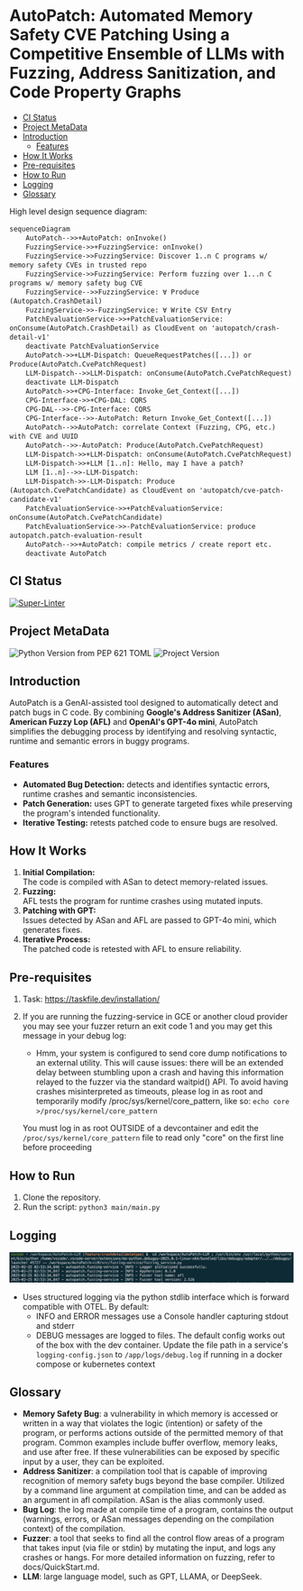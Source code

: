 # **AutoPatch: Automated Memory Safety CVE Patching Using a Competitive Ensemble of LLMs with Fuzzing, Address Sanitization, and Code Property Graphs** <!-- omit in toc -->
- [CI Status](#ci-status)
- [Project MetaData](#project-metadata)
- [Introduction](#introduction)
  - [Features](#features)
- [How It Works](#how-it-works)
- [Pre-requisites](#pre-requisites)
- [How to Run](#how-to-run)
- [Logging](#logging)
- [Glossary](#glossary)

High level design sequence diagram:
```mermaid
sequenceDiagram
    AutoPatch-->>+AutoPatch: onInvoke()
    FuzzingService->>+FuzzingService: onInvoke()
    FuzzingService->>FuzzingService: Discover 1..n C programs w/ memory safety CVEs in trusted repo
    FuzzingService->>FuzzingService: Perform fuzzing over 1...n C programs w/ memory safety bug CVE
    FuzzingService-->>FuzzingService: ∀ Produce (Autopatch.CrashDetail)
    FuzzingService->>-FuzzingService: ∀ Write CSV Entry
    PatchEvaluationService->>+PatchEvaluationService: onConsume(AutoPatch.CrashDetail) as CloudEvent on 'autopatch/crash-detail-v1'   
    deactivate PatchEvaluationService
    AutoPatch->>+LLM-Dispatch: QueueRequestPatches([...]) or Produce(AutoPatch.CvePatchRequest)
    LLM-Dispatch-->>LLM-Dispatch: onConsume(AutoPatch.CvePatchRequest)
    deactivate LLM-Dispatch
    AutoPatch->>+CPG-Interface: Invoke_Get_Context([...])
    CPG-Interface->>+CPG-DAL: CQRS
    CPG-DAL-->>-CPG-Interface: CQRS
    CPG-Interface-->>-AutoPatch: Return Invoke_Get_Context([...])
    AutoPatch-->>AutoPatch: correlate Context (Fuzzing, CPG, etc.) with CVE and UUID
    AutoPatch-->>-AutoPatch: Produce(AutoPatch.CvePatchRequest)
    LLM-Dispatch->>+LLM-Dispatch: onConsume(AutoPatch.CvePatchRequest)
    LLM-Dispatch->>+LLM [1..n]: Hello, may I have a patch?
    LLM [1..n]-->>-LLM-Dispatch: 
    LLM-Dispatch->>-LLM-Dispatch: Produce (Autopatch.CvePatchCandidate) as CloudEvent on 'autopatch/cve-patch-candidate-v1'
    PatchEvaluationService->>+PatchEvaluationService: onConsume(AutoPatch.CvePatchCandidate) 
    PatchEvaluationService->>-PatchEvaluationService: produce autopatch.patch-evaluation-result
    AutoPatch-->>+AutoPatch: compile metrics / create report etc.
    deactivate AutoPatch
```

## CI Status
[![Super-Linter](https://github.com/sysec-uic/AutoPatch-LLM/actions/workflows/super-linter.yml/badge.svg)](https://github.com/marketplace/actions/super-linter)

## Project MetaData
![Python Version from PEP 621 TOML](https://img.shields.io/python/required-version-toml?tomlFilePath=https%3A%2F%2Fraw.githubusercontent.com%2Fsysec-uic%2FAutoPatch-LLM%2Fmain%2Fpyproject.toml)
![Project Version](https://img.shields.io/badge/dynamic/toml?url=https%3A%2F%2Fraw.githubusercontent.com%2Fsysec-uic%2FAutoPatch-LLM%2Fmain%2Fpyproject.toml&query=%24.project.version&label=version)


## Introduction  

AutoPatch is a GenAI-assisted tool designed to automatically detect and patch bugs in C code. By combining **Google's Address Sanitizer (ASan)**, **American Fuzzy Lop (AFL)** and **OpenAI's GPT-4o mini**, AutoPatch simplifies the debugging process by identifying and resolving syntactic, runtime and semantic errors in buggy programs.

### Features  

- **Automated Bug Detection:** detects and identifies syntactic errors, runtime crashes and semantic inconsistencies.  
- **Patch Generation:** uses GPT to generate targeted fixes while preserving the program's intended functionality.  
- **Iterative Testing:** retests patched code to ensure bugs are resolved.

## How It Works

1. **Initial Compilation:**  
   The code is compiled with ASan to detect memory-related issues.  
2. **Fuzzing:**  
   AFL tests the program for runtime crashes using mutated inputs.  
3. **Patching with GPT:**  
   Issues detected by ASan and AFL are passed to GPT-4o mini, which generates fixes.  
4. **Iterative Process:**  
   The patched code is retested with AFL to ensure reliability.  

## Pre-requisites

1. Task: <https://taskfile.dev/installation/>

2. If you are running the fuzzing-service in GCE or another cloud provider you may see your fuzzer return an exit code 1 and you may get this message in your debug log:

   - Hmm, your system is configured to send core dump notifications to an
      external utility. This will cause issues: there will be an extended delay
      between stumbling upon a crash and having this information relayed to the
      fuzzer via the standard waitpid() API.
      To avoid having crashes misinterpreted as timeouts, please log in as root
      and temporarily modify /proc/sys/kernel/core_pattern, like so:
      `echo core >/proc/sys/kernel/core_pattern`

   You must log in as root OUTSIDE of a devcontainer and edit the `/proc/sys/kernel/core_pattern` file to read only "core" on the first line before proceeding

## How to Run

1. Clone the repository.  
2. Run the script: `python3 main/main.py`

## Logging

![`2025-02-25 02:53:34,846 - autopatch.fuzzing-service - INFO - Logger initialized successfully.`](docs/images/structured-logging.png)

- Uses structured logging via the python stdlib interface which is forward compatible with OTEL.  By default:
  - INFO and ERROR messages use a Console handler capturing stdout and stderr
  - DEBUG messages are logged to files.  The default config works out of the box with the dev container.  Update the file path in a service's `logging-config.json` to `/app/logs/debug.log` if running in a docker compose or kubernetes context

## Glossary

- **Memory Safety Bug**: a vulnerability in which memory is accessed or written in a way that violates the logic (intention) or safety of the program, or performs actions outside of the permitted memory of that program. Common examples include buffer overflow, memory leaks, and use after free. If these vulnerabilities can be exposed by specific input by a user, they can be exploited.
- **Address Sanitizer**: a compilation tool that is capable of improving recognition of memory safety bugs beyond the base compiler. Utilized by a command line argument at compilation time, and can be added as an argument in afl compilation. ASan is the alias commonly used.
- **Bug Log**: the log made at compile time of a program, contains the output (warnings, errors, or ASan messages depending on the compilation context) of the compilation.
- **Fuzzer**: a tool that seeks to find all the control flow areas of a program that takes input (via file or stdin) by mutating the input, and logs any crashes or hangs. For more detailed information on fuzzing, refer to docs/QuickStart.md.
- **LLM**: large language model, such as GPT, LLAMA, or DeepSeek.
